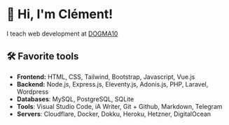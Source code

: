 # 👋 Hi, I'm Clément!

I teach web development at [DOGMA10](https://dogma10.com)

## 🛠️ Favorite tools

* **Frontend:** HTML, CSS, Tailwind, Bootstrap, Javascript, Vue.js
* **Backend:** Node.js, Express.js, Eleventy.js, Adonis.js, PHP, Laravel, Wordpress
* **Databases**: MySQL, PostgreSQL, SQLite
* **Tools**: Visual Studio Code, iA Writer, Git + Github, Markdown, Telegram
* **Servers**: Cloudflare, Docker, Dokku, Heroku, Hetzner, DigitalOcean
